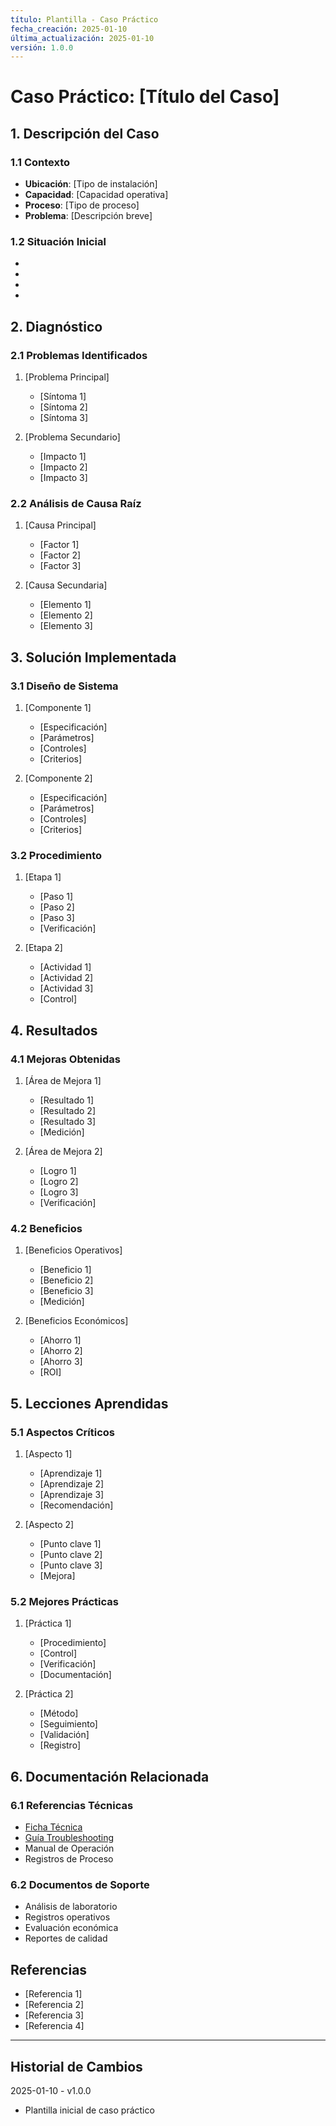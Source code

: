 ```yaml
---
título: Plantilla - Caso Práctico
fecha_creación: 2025-01-10
última_actualización: 2025-01-10
versión: 1.0.0
---
```


# Caso Práctico: [Título del Caso]

## 1. Descripción del Caso

### 1.1 Contexto
- **Ubicación**: [Tipo de instalación]
- **Capacidad**: [Capacidad operativa]
- **Proceso**: [Tipo de proceso]
- **Problema**: [Descripción breve]

### 1.2 Situación Inicial
- [Parámetro 1]: [Valor/Rango]
- [Parámetro 2]: [Valor/Rango]
- [Parámetro 3]: [Valor/Rango]
- [Condición crítica]: [Descripción]

## 2. Diagnóstico

### 2.1 Problemas Identificados
1. [Problema Principal]
   - [Síntoma 1]
   - [Síntoma 2]
   - [Síntoma 3]

2. [Problema Secundario]
   - [Impacto 1]
   - [Impacto 2]
   - [Impacto 3]

### 2.2 Análisis de Causa Raíz
1. [Causa Principal]
   - [Factor 1]
   - [Factor 2]
   - [Factor 3]

2. [Causa Secundaria]
   - [Elemento 1]
   - [Elemento 2]
   - [Elemento 3]

## 3. Solución Implementada

### 3.1 Diseño de Sistema
1. [Componente 1]
   - [Especificación]
   - [Parámetros]
   - [Controles]
   - [Criterios]

2. [Componente 2]
   - [Especificación]
   - [Parámetros]
   - [Controles]
   - [Criterios]

### 3.2 Procedimiento
1. [Etapa 1]
   - [Paso 1]
   - [Paso 2]
   - [Paso 3]
   - [Verificación]

2. [Etapa 2]
   - [Actividad 1]
   - [Actividad 2]
   - [Actividad 3]
   - [Control]

## 4. Resultados

### 4.1 Mejoras Obtenidas
1. [Área de Mejora 1]
   - [Resultado 1]
   - [Resultado 2]
   - [Resultado 3]
   - [Medición]

2. [Área de Mejora 2]
   - [Logro 1]
   - [Logro 2]
   - [Logro 3]
   - [Verificación]

### 4.2 Beneficios
1. [Beneficios Operativos]
   - [Beneficio 1]
   - [Beneficio 2]
   - [Beneficio 3]
   - [Medición]

2. [Beneficios Económicos]
   - [Ahorro 1]
   - [Ahorro 2]
   - [Ahorro 3]
   - [ROI]

## 5. Lecciones Aprendidas

### 5.1 Aspectos Críticos
1. [Aspecto 1]
   - [Aprendizaje 1]
   - [Aprendizaje 2]
   - [Aprendizaje 3]
   - [Recomendación]

2. [Aspecto 2]
   - [Punto clave 1]
   - [Punto clave 2]
   - [Punto clave 3]
   - [Mejora]

### 5.2 Mejores Prácticas
1. [Práctica 1]
   - [Procedimiento]
   - [Control]
   - [Verificación]
   - [Documentación]

2. [Práctica 2]
   - [Método]
   - [Seguimiento]
   - [Validación]
   - [Registro]

## 6. Documentación Relacionada

### 6.1 Referencias Técnicas
- [Ficha Técnica](ruta_a_ficha.md)
- [Guía Troubleshooting](ruta_a_guia.md)
- Manual de Operación
- Registros de Proceso

### 6.2 Documentos de Soporte
- Análisis de laboratorio
- Registros operativos
- Evaluación económica
- Reportes de calidad

## Referencias
- [Referencia 1]
- [Referencia 2]
- [Referencia 3]
- [Referencia 4]

---
## Historial de Cambios
2025-01-10 - v1.0.0
- Plantilla inicial de caso práctico